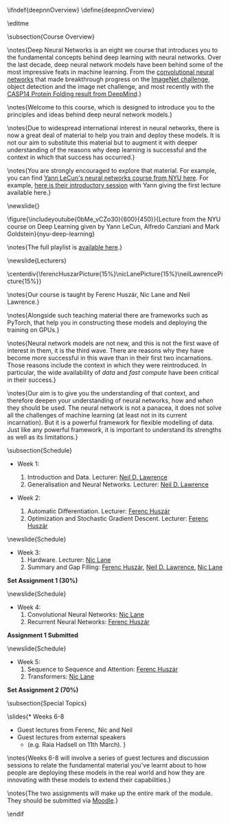 \ifndef{deepnnOverview}
\define{deepnnOverview}

\editme

\subsection{Course Overview}

\notes{Deep Neural Networks is an eight we course that introduces you to the fundamental concepts behind deep learning with neural networks. Over the last decade, deep neural network models have been behind some of the most impressive feats in machine learning. From the [convolutional neural networks](https://en.wikipedia.org/wiki/AlexNet) that made breakthrough progress on the [ImageNet challenge](https://en.wikipedia.org/wiki/ImageNet), object detection and the image net challenge, and most recently with the [CASP14 Protein Folding result from DeepMind](https://predictioncenter.org/casp14/doc/CASP14_press_release.html).}

\notes{Welcome to this course, which is designed to introduce you to the principles and ideas behind deep neural network models.}

\notes{Due to widespread international interest in neural networks, there is now a great deal of material to help you train and deploy these models. It is not our aim to substitute this material but to augment it with deeper understanding of the reasons why deep learning is successful and the context in which that success has occurred.}

\notes{You are strongly encouraged to explore that material. For example, you can find [Yann LeCun's neural networks course from NYU here](https://atcold.github.io/pytorch-Deep-Learning/). For example, [here is their introductory session](https://atcold.github.io/pytorch-Deep-Learning/) with Yann giving the first lecture available here.}

\newslide{}

\figure{\includeyoutube{0bMe_vCZo30}{600}{450}}{Lecture from the NYU course on Deep Learning given by Yann LeCun, Alfredo Canziani and Mark Goldstein}{nyu-deep-learning}

\notes{The full playlist is [available here](https://www.youtube.com/playlist?list=PLLHTzKZzVU9eaEyErdV26ikyolxOsz6mq).}

\newslide{Lecturers}

\centerdiv{\ferencHuszarPicture{15%}\nicLanePicture{15%}\neilLawrencePicture{15%}}

\notes{Our course is taught by Ferenc Huszár, Nic Lane and Neil Lawrence.}

\notes{Alongside such teaching material there are frameworks such as PyTorch, that help you in constructing these models and deploying the training on GPUs.}

\notes{Neural network models are not new, and this is not the first wave of interest in them, it is the third wave. There are reasons why they have become more successful in this wave than in their first two incarnations. Those reasons include the context in which they were reintroduced. In particular, the wide availability of *data* and *fast compute* have been critical in their success.}

\notes{Our aim is to give you the understanding of that context, and therefore deepen your understanding of neural networks, how and *when* they should be used. The neural network is not a panacea, it does not solve all the challenges of machine learning (at least not in its current incarnation). But it is a powerful framework for flexible modelling of data. Just like any powerful framework, it is important to understand its strengths as well as its limitations.}

\subsection{Schedule}

* Week 1:
  1. Introduction and Data. Lecturer: [Neil D. Lawrence](http://inverseprobability.com/)
  2. Generalisation and Neural Networks. Lecturer: [Neil D. Lawrence](http://inverseprobability.com/)
  
* Week 2:
  1. Automatic Differentiation. Lecturer: [Ferenc Huszár](https://www.inference.vc/about/)
  2. Optimization and Stochastic Gradient Descent. Lecturer: [Ferenc Huszár](https://www.inference.vc/about/)

\newslide{Schedule}

* Week 3:
  1. Hardware. Lecturer: [Nic Lane](http://niclane.org/)
  2. Summary and Gap Filling: [Ferenc Huszár](https://www.inference.vc/about/), [Neil D. Lawrence](http://inverseprobability.com/), [Nic Lane](http://niclane.org/)
  
**Set Assignment 1 (30%)**

\newslide{Schedule}

* Week 4:
  1. Convolutional Neural Networks: [Nic Lane](http://niclane.org/)
  2. Recurrent Neural Networks:  [Ferenc Huszár](https://www.inference.vc/about/)

**Assignment 1 Submitted**

\newslide{Schedule}

* Week 5:
  1. Sequence to Sequence and Attention: [Ferenc Huszár](https://www.inference.vc/about/)
  2. Transformers: [Nic Lane](http://niclane.org/) 
  
**Set Assignment 2 (70%)**

\subsection{Special Topics}

\slides{* Weeks 6-8
  * Guest lectures from Ferenc, Nic and Neil 
  * Guest lectures from external speakers 
    * (e.g. Raia Hadsell on 11th March). }

\notes{Weeks 6-8 will involve a series of guest lectures and discussion sessions to relate the fundamental material you've learnt about to how people are deploying these models in the real world and how they are innovating with these models to extend their capabilities.}

\notes{The two assignments will make up the entire mark of the module. They should be submitted via [Moodle](https://vle.cam.ac.uk).}

\endif
